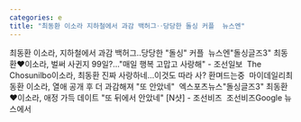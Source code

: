 ```yaml
---
categories: e
title: "최동환 이소라 지하철에서 과감 백허그‥당당한 돌싱 커플  뉴스엔"
---
```

최동환 이소라, 지하철에서 과감 백허그‥당당한 "돌싱" 커플&nbsp;&nbsp;뉴스엔"돌싱글즈3" 최동환♥이소라, 벌써 사귄지 99일?…"매일 행복 고맙고 사랑해" - 조선일보&nbsp;&nbsp;The Chosunilbo이소라, 최동환 진짜 사랑하네…이것도 따라 사? 환며드는중&nbsp;&nbsp;마이데일리최동환 이소라, 열애 공개 후 더 과감해져 "또 안았네"&nbsp;&nbsp;엑스포츠뉴스"돌싱글즈3" 최동환♥이소라, 애정 가득 데이트 "또 뒤에서 안았네" [N샷] - 조선비즈&nbsp;&nbsp;조선비즈Google 뉴스에서